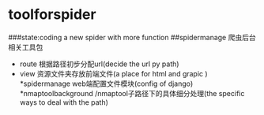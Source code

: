 # toolforspider
###state:coding
a new spider with more function
##spidermanage 爬虫后台相关工具包
* route                         					根据路径初步分配url(decide the url py path)
* view                            				资源文件夹存放前端文件(a place for html and grapic )
*spidermanage         					web端配置文件模块(config of django)
*nmaptoolbackground 			/nmaptool子路径下的具体细分处理(the specific ways to deal with the path)